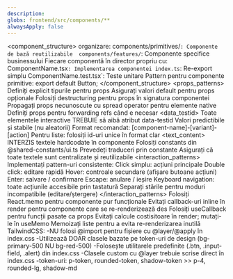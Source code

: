 ```yaml
---
description: 
globs: frontend/src/components/**
alwaysApply: false
---
```


<component_structure>
organizare:
components/primitives/`: Componente de bază reutilizabile 
components/features/`: Componente specifice businessului
Fiecare componentă în director propriu cu:
ComponentName.tsx`: Implementarea componentei
index.ts`: Re-export simplu
ComponentName.test.tsx`: Teste unitare
Pattern pentru componente primitive:
export default Button;
</component_structure>
<props_patterns>
Definiți explicit tipurile pentru props
Asigurați valori default pentru props opționale
Folosiți destructuring pentru props în signatura componentei
Propagați props necunoscute cu spread operator pentru elemente native
Definiți props pentru forwarding refs când e necesar
<data_testid>
Toate elementele interactive TREBUIE să aibă atribut data-testid
Valori predictibile și stabile (nu aleatorii)
Format recomandat: [component-name]-[variant]-[action]
Pentru liste: folosiți id-uri unice în format clar
<text_content>
INTERZIS textele hardcodate în componente
Folosiți constants din @shared-constants/ui.ts
Prevedeți traduceri prin constante
Asigurați că toate textele sunt centralizate și reutilizabile
<interaction_patterns>
Implementați pattern-uri consistente:
Click simplu: acțiuni principale
Double click: editare rapidă
Hover: controale secundare (afișare butoane acțiuni)
Enter: salvare / confirmare
Escape: anulare / ieșire
Keyboard navigation: toate acțiunile accesibile prin tastatură
Separați stările pentru moduri incompatibile (editare/ștergere)
</interaction_patterns>
<performance>
Folosiți React.memo pentru componente pur funcționale
Evitați callback-uri inline în render pentru componente care se re-renderizează des
Folosiți useCallback pentru funcții pasate ca props
Evitați calcule costisitoare în render; mutați-le în useMemo
Memoizați liste pentru a evita re-renderizarea inutilă
</performance>
<Styling>
TailwindCSS:
-NU folosi @import pentru fișiere cu @layer/@apply în index.css
-Utilizează DOAR clasele bazate pe token-uri de design (bg-primary-500 NU bg-red-500)
-Folosește utilitarele predefinite (.btn, .input-field, .alert) din index.css
-Clasele custom cu @layer trebuie scrise direct în index.css
-token-uri: p-token, rounded-token, shadow-token >> p-4, rounded-lg, shadow-md
</Styling>